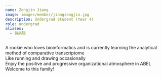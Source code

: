 ```yaml
---
name: Zongjin Jiang
image: images/member/jiangzongjin.jpg
description: Undergrad Student (Year 4)
role: undergrad
aliases:
  - 蒋宗琎
---
```


<centre>
A rookie who loves bioinformatics and is currently learning the analytical method of comparative transcriptome<br>
Like running and drawing occasionally<br>
Enjoy the positive and progressive organizational atmosphere in ABEL<br>
Welcome to this family!
</centre>
